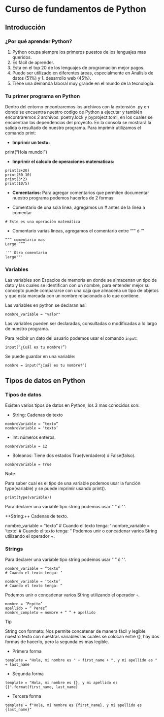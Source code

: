 # Curso de fundamentos de Python
## Introducción
### ¿Por qué aprender Python?
1. Python ocupa siempre los primeros puestos de los lenguajes mas queridos.
1. Es fácil de aprender.
1. Esta en el top 20 de los lenguajes de programación mejor pagos.
1. Puede ser utilizado en diferentes áreas, especialmente en Análisis de datos (51%) y 1. desarrollo web (45%).
1. Tiene una demanda laboral muy grande en el mundo de la tecnología.

### Tu primer programa en Python

Dentro del entorno encontraremos los archivos con la extensión .py en donde se encuentra nuestro codigo de Python a ejecutar y también encontraremos 2 archivos: poetry.lock y pyproject.toml, en los cuales se encuentran las dependencias del proyecto. En la consola se mostrará la salida o resultado de nuestro programa. Para imprimir utilizamos el comando print:

- **Imprimir un texto:**

print(“Hola mundo!”)

- **Imprimir el calculo de operaciones matematicas:**

```
print(2+20)
print(50-10)
print(3*2)
print(10/5)
```

- **Comentarios:**
Para agregar comentarios que permiten documentar nuestro programa podemos hacerlos de 2 formas:

- Comentario de una sola línea, agregamos un # antes de la línea a comentar

```
# Este es una operación matemática
```

  - Comentario varias lineas, agregamos el comentario entre “”” ó ‘’’

```
“”” comentario mas
Largo ”””
```
```
''' Otro comentario
largo''' 
```

### Variables
Las variables son Espacios de memoria en donde se almacenan un tipo de dato y las cuales se identifican con un nombre, para entender mejor su concepto puede compararse con una caja que almacena un tipo de objetos y que esta marcada con un nombre relacionado a lo que contiene.

Las variables en python se declaran así:
```
nombre_variable = "valor"
```
Las variables pueden ser declaradas, consultadas o modificadas a lo largo de nuestro programa.

Para recibir un dato del usuario podemos usar el comando `input`:
```
input(“¿Cuál es tu nombre?”)
```

Se puede guardar en una variable:
```
nombre = input(“¿Cuál es tu nombre?”)
```

## Tipos de datos en Python
### Tipos de datos
Existen varios tipos de datos en Python, los 3 mas conocidos son:

- String: Cadenas de texto
```
nombreVariable = “texto”
nombreVariable = ‘texto’
```
- Int: números enteros.
```
nombreVariable = 12
```
- Boleanos: Tiene dos estados True(verdadero) ó False(falso).
```
nombreVariable = True
```
> [!NOTE]
> Para saber cual es el tipo de una variable podemos usar la función type(variable) y se puede imprimir usando print().
```
print(type(variable))
```


Para declarer una variable tipo string podemos usar “ ” ó ‘ ’.

++String:++ Cadenas de texto.


nombre_variable = “texto” # Cuando el texto tenga: ‘
nombre_variable = ‘texto’ # Cuando el texto tenga: “
Podemos unir o concadenar varios String utilizando el operador +.

### Strings
Para declarer una variable tipo string podemos usar “ ” ó ‘ ’.
```
nombre_variable = “texto” 
# Cuando el texto tenga: ‘

nombre_variable = ‘texto’ 
# Cuando el texto tenga: “
```
Podemos unir o concadenar varios String utilizando el operador `+`.
```
nombre = ‘Pepito’
apellido = “ Perez”
nombre_completo = nombre + “ ” + apellido
```
> [!TIP]
> String con formato: Nos permite concatenar de manera fácil y legible nuestro texto con nuestras variables las cuales se colocan entre {}, hay dos formas de hacerlo, pero la segunda es mas legible.

- Primera forma
```
template = "Hola, mi nombre es " + first_name + ", y mi apellido es " + last_name
```
- Segunda forma
```
template = "Hola, mi nombre es {}, y mi apellido es {}".format(first_name, last_name)
```
- Tercera forma
```
template = f"Hola, mi nombre es {first_name}, y mi apellido es {last_name}"
```

